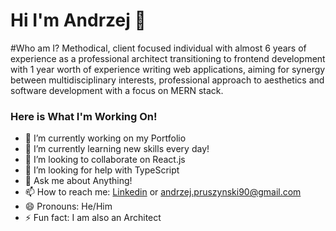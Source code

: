 # Hi I'm Andrzej :vulcan_salute:

#Who am I?
Methodical, client focused individual with almost 6 years of experience as a professional architect transitioning to frontend development with 1 year worth of experience writing web applications, aiming for synergy between multidisciplinary interests, professional approach to aesthetics and software development with a focus on MERN stack.

### Here is What I'm Working On!

- 🔭 I’m currently working on my Portfolio
- 🌱 I’m currently learning new skills every day!
- 👯 I’m looking to collaborate on React.js
- 🤔 I’m looking for help with TypeScript
- 💬 Ask me about Anything!
- 📫 How to reach me: [Linkedin](https://www.linkedin.com/in/andrzej-pruszy%C5%84ski/) or andrzej.pruszynski90@gmail.com
- 😄 Pronouns: He/Him
- ⚡ Fun fact: I am also an Architect

